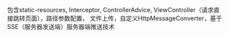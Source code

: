 包含static-resources, Interceptor, ControllerAdvice, ViewController（请求直接跳转页面），路径参数配置，
文件上传，自定义HttpMessageConverter，基于SSE（服务器发送端）服务器端推送技术